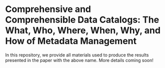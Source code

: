 # Comprehensive and Comprehensible Data Catalogs: The What, Who, Where, When, Why, and How of Metadata Management
In this repository, we provide all materials used to produce the results presented in the paper with the above name. More details coming soon!
